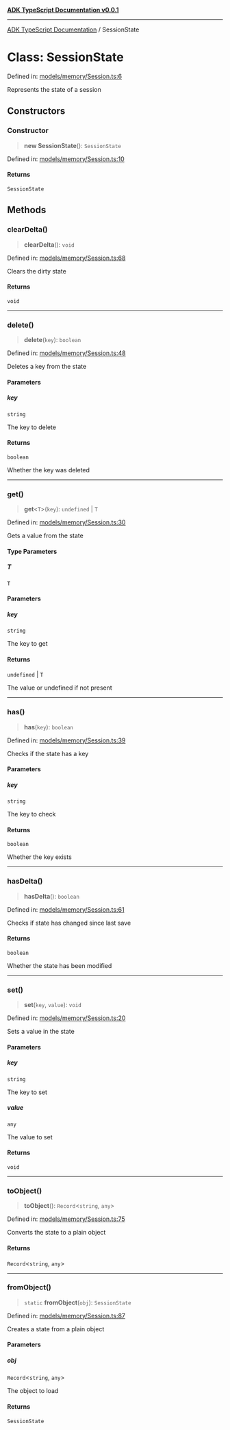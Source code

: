 [**ADK TypeScript Documentation v0.0.1**](../README.md)

***

[ADK TypeScript Documentation](../globals.md) / SessionState

# Class: SessionState

Defined in: [models/memory/Session.ts:6](https://github.com/pontus-devoteam/adk-typescript/blob/debe65286edf8e899c3500f5b5966544d2447b8d/src/models/memory/Session.ts#L6)

Represents the state of a session

## Constructors

### Constructor

> **new SessionState**(): `SessionState`

Defined in: [models/memory/Session.ts:10](https://github.com/pontus-devoteam/adk-typescript/blob/debe65286edf8e899c3500f5b5966544d2447b8d/src/models/memory/Session.ts#L10)

#### Returns

`SessionState`

## Methods

### clearDelta()

> **clearDelta**(): `void`

Defined in: [models/memory/Session.ts:68](https://github.com/pontus-devoteam/adk-typescript/blob/debe65286edf8e899c3500f5b5966544d2447b8d/src/models/memory/Session.ts#L68)

Clears the dirty state

#### Returns

`void`

***

### delete()

> **delete**(`key`): `boolean`

Defined in: [models/memory/Session.ts:48](https://github.com/pontus-devoteam/adk-typescript/blob/debe65286edf8e899c3500f5b5966544d2447b8d/src/models/memory/Session.ts#L48)

Deletes a key from the state

#### Parameters

##### key

`string`

The key to delete

#### Returns

`boolean`

Whether the key was deleted

***

### get()

> **get**\<`T`\>(`key`): `undefined` \| `T`

Defined in: [models/memory/Session.ts:30](https://github.com/pontus-devoteam/adk-typescript/blob/debe65286edf8e899c3500f5b5966544d2447b8d/src/models/memory/Session.ts#L30)

Gets a value from the state

#### Type Parameters

##### T

`T`

#### Parameters

##### key

`string`

The key to get

#### Returns

`undefined` \| `T`

The value or undefined if not present

***

### has()

> **has**(`key`): `boolean`

Defined in: [models/memory/Session.ts:39](https://github.com/pontus-devoteam/adk-typescript/blob/debe65286edf8e899c3500f5b5966544d2447b8d/src/models/memory/Session.ts#L39)

Checks if the state has a key

#### Parameters

##### key

`string`

The key to check

#### Returns

`boolean`

Whether the key exists

***

### hasDelta()

> **hasDelta**(): `boolean`

Defined in: [models/memory/Session.ts:61](https://github.com/pontus-devoteam/adk-typescript/blob/debe65286edf8e899c3500f5b5966544d2447b8d/src/models/memory/Session.ts#L61)

Checks if state has changed since last save

#### Returns

`boolean`

Whether the state has been modified

***

### set()

> **set**(`key`, `value`): `void`

Defined in: [models/memory/Session.ts:20](https://github.com/pontus-devoteam/adk-typescript/blob/debe65286edf8e899c3500f5b5966544d2447b8d/src/models/memory/Session.ts#L20)

Sets a value in the state

#### Parameters

##### key

`string`

The key to set

##### value

`any`

The value to set

#### Returns

`void`

***

### toObject()

> **toObject**(): `Record`\<`string`, `any`\>

Defined in: [models/memory/Session.ts:75](https://github.com/pontus-devoteam/adk-typescript/blob/debe65286edf8e899c3500f5b5966544d2447b8d/src/models/memory/Session.ts#L75)

Converts the state to a plain object

#### Returns

`Record`\<`string`, `any`\>

***

### fromObject()

> `static` **fromObject**(`obj`): `SessionState`

Defined in: [models/memory/Session.ts:87](https://github.com/pontus-devoteam/adk-typescript/blob/debe65286edf8e899c3500f5b5966544d2447b8d/src/models/memory/Session.ts#L87)

Creates a state from a plain object

#### Parameters

##### obj

`Record`\<`string`, `any`\>

The object to load

#### Returns

`SessionState`
